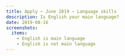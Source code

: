 ```yaml
---
title: Apply – June 2019 – Language skills
description: Is English your main language?
date: 2019-08-16
screenshots:
  items:
    - English is main language
    - English is not main language
---
```

